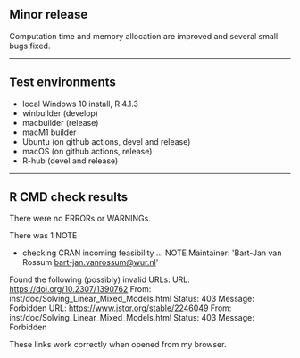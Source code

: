 ## Minor release

Computation time and memory allocation are improved and several small bugs fixed.

----

## Test environments

* local Windows 10 install, R 4.1.3
* winbuilder (develop)
* macbuilder (release)
* macM1 builder
* Ubuntu (on github actions, devel and release)
* macOS (on github actions, release)
* R-hub (devel and release)

----

## R CMD check results

There were no ERRORs or WARNINGs.

There was 1 NOTE

* checking CRAN incoming feasibility ... NOTE
Maintainer: 'Bart-Jan van Rossum <bart-jan.vanrossum@wur.nl>'

Found the following (possibly) invalid URLs:
  URL: https://doi.org/10.2307/1390762
    From: inst/doc/Solving_Linear_Mixed_Models.html
    Status: 403
    Message: Forbidden
  URL: https://www.jstor.org/stable/2246049
    From: inst/doc/Solving_Linear_Mixed_Models.html
    Status: 403
    Message: Forbidden

These links work correctly when opened from my browser.

